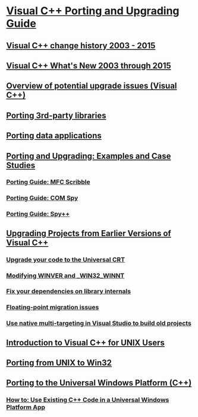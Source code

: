 # [Visual C++ Porting and Upgrading Guide](visual-cpp-porting-and-upgrading-guide.md)
## [Visual C++ change history 2003 - 2015](visual-cpp-change-history-2003-2015.md)
## [Visual C++ What's New 2003 through 2015](visual-cpp-what-s-new-2003-through-2015.md)
## [Overview of potential upgrade issues (Visual C++)](overview-of-potential-upgrade-issues-visual-cpp.md)
## [Porting 3rd-party libraries](porting-third-party-libraries.md)
## [Porting data applications](porting-data-applications.md)
## [Porting and Upgrading: Examples and Case Studies](porting-and-upgrading-examples-and-case-studies.md)
### [Porting Guide: MFC Scribble](porting-guide-mfc-scribble.md)
### [Porting Guide: COM Spy](porting-guide-com-spy.md)
### [Porting Guide: Spy++](porting-guide-spy-increment.md)
## [Upgrading Projects from Earlier Versions of Visual C++](upgrading-projects-from-earlier-versions-of-visual-cpp.md)
### [Upgrade your code to the Universal CRT](upgrade-your-code-to-the-universal-crt.md)
### [Modifying WINVER and _WIN32_WINNT](modifying-winver-and-win32-winnt.md)
### [Fix your dependencies on library internals](fix-your-dependencies-on-library-internals.md)
### [Floating-point migration issues](floating-point-migration-issues.md)
### [Use native multi-targeting in Visual Studio to build old projects](use-native-multi-targeting.md)
## [Introduction to Visual C++ for UNIX Users](introduction-to-visual-cpp-for-unix-users.md)
## [Porting from UNIX to Win32](porting-from-unix-to-win32.md)
## [Porting to the Universal Windows Platform (C++)](porting-to-the-universal-windows-platform-cpp.md)
### [How to: Use Existing C++ Code in a Universal Windows Platform App](how-to-use-existing-cpp-code-in-a-universal-windows-platform-app.md)
